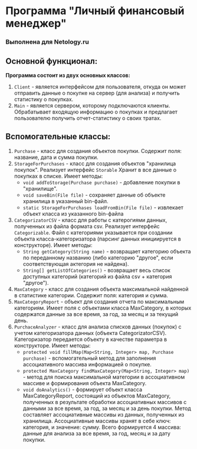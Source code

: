 # Программа "Личный финансовый менеджер"
### Выполнена для Netology.ru

## Основной функционал:
**Программа состоит из двух основных классов:**
1. ```Client``` - является интерфейсом для пользователя, откуда он может отправить данные о покупке на сервер (для анализа) и получить статистику о покупках.
2. ```Main``` - является сервером, которому подключаются клиенты. Обрабатывает входящую информацию о покупках и предлагает пользователю получить отчет-статистику о своих тратах.

## Вспомогательные классы:
1. ```Purchase``` - класс для создания объектов покупки. Содержит поля: название, дата и сумма покупки.
2. ```StorageForPurchases``` - класс для создания объектов "хранилица покупок". Реализует интерфейс ```Storable```
Хранит в все данные о покупках в списке. Имеет методы:
   * ```void addToStorage(Purchase purchase)``` - добавление покупки в "хранилище".
   * ```void saveBin(File file)``` - сохраняет данные об объекте хранилица в указанный bin-файл.
   * ```static StorageForPurchases loadFromBin(File file)``` - извлекает объект класса из указанного bin-файла
3. ```CategorizatorCSV``` - класс для работы с катерогиями данных, полученных из файла формата csv. Реализует интерфейс ```Categorizable```. Файл с категориями указывается при создании объекта класса-категоризатора (парсинг данных инициируется в конструкторе). Имеет методы:
    * ```String getCategory(String name)``` - возвращает категорию объекта по переданному названию (либо категорию "другое", если соответствующая актегория не найдена).
    * ```String[] getListOfCategories()``` - возвращает весь список доступных категорий (категорий из файла csv + категория "другое").
4. ```MaxCategory``` - класс для создания объекта максимальной найденной в статистике категории. Содержит поля: категория и сумма.
5. ```MaxCategoryReport``` - объект для создания отчета по максимальным категориям. Имеет поля с объектами класса MaxCategory, в которых содержатся данные за все время, за год, за месяц и за текущий день.
6. ```PurchaceAnalyzer``` - класс для анализа списков данных (покупок) с учетом категоризатора данных (объекта CategorizatorCSV). Категоризатор передается объекту в качестве параметра в конструкторе. Имеет методы:
    * ```protected void fillMap(Map<String, Integer> map, Purchase purchase)``` - вспомогательный метод для заполнения ассоциативного массива информацией о покупке.
    * ```protected MaxCategory findMaxCategory(Map<String, Integer> map) ``` - метод для поиска максимальной матегории в ассоциативном массиве и формирования объекта MaxCategory.
    * ```void doAnalytics()``` - формирует объект класса MaxCategoryReport, состоящий из объектов MaxCategory, полученных в результате обработки ассоциативных массивов с данными за все время, за год, за месяц и за день покупки. Метод составляет ассоциативные массивы из данных, полученных из хранилища. Ассоциативные массивы хранят в себе ключ: категория, и значение: сумму. Всего формируется 4 массива: данные для анализа за все время, за год, месяц и за дату покупки.